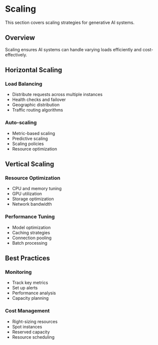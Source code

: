 # Scaling

This section covers scaling strategies for generative AI systems.

## Overview

Scaling ensures AI systems can handle varying loads efficiently and cost-effectively.

## Horizontal Scaling

### Load Balancing
- Distribute requests across multiple instances
- Health checks and failover
- Geographic distribution
- Traffic routing algorithms

### Auto-scaling
- Metric-based scaling
- Predictive scaling
- Scaling policies
- Resource optimization

## Vertical Scaling

### Resource Optimization
- CPU and memory tuning
- GPU utilization
- Storage optimization
- Network bandwidth

### Performance Tuning
- Model optimization
- Caching strategies
- Connection pooling
- Batch processing

## Best Practices

### Monitoring
- Track key metrics
- Set up alerts
- Performance analysis
- Capacity planning

### Cost Management
- Right-sizing resources
- Spot instances
- Reserved capacity
- Resource scheduling
